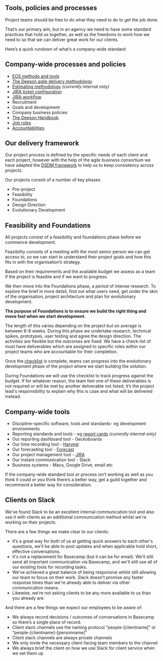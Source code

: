 ## Tools, policies and processes

Project teams should be free to do what they need to do to get the job done. 

That’s our primary aim, but in an agency we need to have some standard practices that hold us together, as well as the freedoms to work how we need to so that we can deliver great work for our clients.

Here’s a quick rundown of what’s a company-wide standard:

## Company-wide processes and policies

- [EOS methods and tools](https://www.eosworldwide.com/what-is-eos)
- [The Deeson agile delivery methodology](https://docs.google.com/document/d/17aO5PCU5aKBxPIXeRnuvK76trgVbn10qjIuuZzB9zhA/edit)
- [Estimating methodology](https://docs.google.com/document/d/115Pup6P7hL1tMS6K4cSX_ewzWom96Eb3dtmrOlR3alw/edit)  _(currently internal only)_
- [JIRA ticket configuration](https://docs.google.com/document/d/1_nUPb3wfpJewQyOxWj-IHdTiR9NRXbB576Hk0-G5zJw/edit#)
- [JIRA workflow](https://www.deeson.co.uk/labs/well-defined-stories-key-eliminating-work-flow-delays)
- Recruitment
- Goals and development
- Company business policies
- [The Deeson Handbook](http://handbook.deeson.co.uk)
- [Job roles](http://handbook.deeson.co.uk/handbook/roles-at-deeson)
- [Accountabilities](http://handbook.deeson.co.uk/handbook/accountabilities-and-teams)

## Our delivery framework

Our project process is defined by the specific needs of each client and each project, however with the help of the agile business consortium we have adapted the [DSDM framework](https://www.agilebusiness.org/what-is-dsdm) to help us to keep consistency across projects. 

Our projects consist of a number of key phases
- Pre-project
- Feasibility
- Foundations 
- Design Direction
- Evolutionary Development

## Feasibility and Foundations 

All projects consist of a feasibility and foundations phase before we commence development. 

Feasibility consists of a meeting with the most senior person we can get access to, so we can start to understand their project goals and how this fits in with the organisation’s strategy. 

Based on their requirements and the available budget we assess as a team if the project is feasible and if we want to progress.

We then move into the Foundations phase, a period of intense research. To explore the brief in more detail, find out what users need, get under the skin of the organisation, project architecture and plan for evolutionary development.

**The purpose of Foundations is to ensure we build the right thing and move fast when we start development.**

The length of this varies depending on the project but on average is between 6-8 weeks. During this phase we undertake research, technical spikes, prototypes, user testing and agree the design direction. The activities are flexible but the outcomes are fixed. We have a check-list of must have deliverables which are assigned to specific roles within our project teams who are accountable for their completion. 

Once the [checklist](https://docs.google.com/document/d/1GLer6Uml5cwS4Z9EpJtC1oLqAA7dJB8-g5Ni3CuY-Gc/edit) is complete, teams can progress into the evolutionary development phase of the project where we start building the solution. 

During Foundations we will use the checklist to track progress against the budget. If for whatever reason, the team feel one of these deliverables is not required or will be met by another deliverable not listed, it’s the project lead's responsibility to explain why this is case and what will be delivered instead.


## Company-wide tools

- Discipline-specific software, tools and standards- eg development environments
- Reporting standards and tools - eg [report cards](https://docs.google.com/spreadsheets/d/1RYEHvwX79gxh23FKGeR_bg-FmYY_dCBIOxkCCypTmU4/edit#gid=0) _(currently internal only)_
- Our reporting dashboard tool - Geckoboards
- Our time recording tool - [Harvest](https://deesonemedia.harvestapp.com/overview)
- Our forecasting tool - [Forecast](https://forecastapp.com/89482/schedule/team)
- Our project management tool - [JIRA](https://www.atlassian.com/software/jira)
- Our instant communication tool - Slack
- Business systems - Macs, Google Drive, email etc

If the company-wide standard tool or process isn’t working as well as you think it could or you think there’s a better way, get a guild together and recommend a better way for consideration.

## Clients on Slack

We've found Slack to be an excellent internal communication tool and also use it with clients as an additional communication method whilst we're working on their projects.

There are a few things we make clear to our clients:

- It’s a great way for both of us at getting quick answers to each other's questions, we'll be able to post updates and when applicable hold short, effective conversations.
- It's not a replacement for Basecamp (but it can be for email). We'll still send all important communication via Basecamp, and we'll still use all of our existing tools for recording tasks.
- We've achieved a great balance of being responsive whilst still allowing our team to focus on their work. Slack doesn’t promise any faster response times than we're already able to deliver via other communication means.
- Likewise, we're not asking clients to be any more available to us than you already are.

And there are a few things we expect our employees to be aware of:

- We always record decisions / outcomes of conversations in Basecamp so there’s a single place of record.
- Client slack channels use the naming protocol “people-[clientname]” or “people-[clientname]-[personname]”
- Client slack channels are always private channels
- We only invite the necessary client-facing team members to the channel
- We always brief the client on how we use Slack for client service when we set them up
